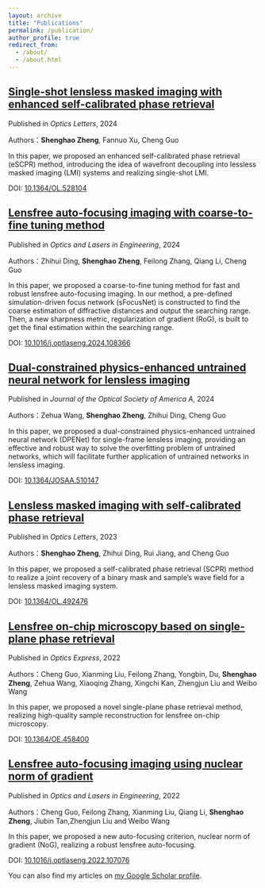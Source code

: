 ```yaml
---
layout: archive
title: "Publications"
permalink: /publication/
author_profile: true
redirect_from: 
  - /about/
  - /about.html
---
```


## [Single-shot lensless masked imaging with enhanced self-calibrated phase retrieval](../publications/number-6.md)

Published in *Optics Letters*, 2024

Authors：**Shenghao Zheng**, Fannuo Xu, Cheng Guo

In this paper, we proposed an enhanced self-calibrated phase retrieval (eSCPR) method, introducing the idea of wavefront decoupling into lessless masked imaging (LMI) systems and realizing single-shot LMI.

DOI: [10.1364/OL.528104](https://doi.org/10.1364/OL.528104)

## [Lensfree auto-focusing imaging with coarse-to-fine tuning method](../publications/number-5.md)

Published in *Optics and Lasers in Engineering*, 2024

Authors：Zhihui Ding, **Shenghao Zheng**, Feilong Zhang, Qiang Li, Cheng Guo

In this paper, we proposed a coarse-to-fine tuning method for fast and robust lensfree auto-focusing imaging. In our method, a pre-defined simulation-driven focus network (sFocusNet) is constructed to find the coarse estimation of diffractive distances and output the searching range. Then, a new sharpness metric, regularization of gradient (RoG), is built to get the final estimation within the searching range.

DOI: [10.1016/j.optlaseng.2024.108366](https://doi.org/10.1016/j.optlaseng.2024.108366)

## [Dual-constrained physics-enhanced untrained neural network for lensless imaging](../publications/number-4.md)

Published in *Journal of the Optical Society of America A*, 2024

Authors：Zehua Wang, **Shenghao Zheng**, Zhihui Ding, Cheng Guo

In this paper, we proposed a dual-constrained physics-enhanced untrained neural network (DPENet) for single-frame lensless imaging, providing an effective and robust way to solve the overfitting problem of untrained networks, which will facilitate further application of untrained networks in lensless imaging.

DOI: [10.1364/JOSAA.510147](https://doi.org/10.1364/JOSAA.510147)

## [Lensless masked imaging with self-calibrated phase retrieval](../publications/number-3.md)

Published in *Optics Letters*, 2023

Authors：**Shenghao Zheng**, Zhihui Ding, Rui Jiang, and Cheng Guo

In this paper, we proposed a self-calibrated phase retrieval (SCPR) method to realize a joint recovery of a binary mask and sample’s wave field for a lensless masked imaging system.

DOI: [10.1364/OL.492476](https://doi.org/10.1364/OL.492476)

## [Lensfree on-chip microscopy based on single-plane phase retrieval](../publications/number-2.md)

Published in *Optics Express*, 2022

Authors：Cheng Guo, Xianming Liu, Feilong Zhang, Yongbin, Du, **Shenghao Zheng**, Zehua Wang, Xiaoqing Zhang, Xingchi Kan, Zhengjun Liu and Weibo Wang

In this paper, we proposed a novel single-plane phase retrieval method, realizing high-quality sample reconstruction for lensfree on-chip microscopy.

DOI: [10.1364/OE.458400](https://doi.org/10.1364/OE.458400)


## [Lensfree auto-focusing imaging using nuclear norm of gradient](../publications/number-1.md)

Published in *Optics and Lasers in Engineering*, 2022

Authors：Cheng Guo, Feilong Zhang, Xianming Liu, Qiang Li, **Shenghao Zheng**, Jiubin Tan,Zhengjun Liu and Weibo Wang

In this paper, we proposed a new auto-focusing criterion, nuclear norm of gradient (NoG), realizing a robust lensfree auto-focusing.

DOI: [10.1016/j.optlaseng.2022.107076](https://doi.org/10.1016/j.optlaseng.2022.107076)

You can also find my articles on [my Google Scholar profile](https://scholar.google.com.hk/citations?user=ewJLzGkAAAAJ&hl=zh-CN).
